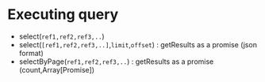 # Executing query

- select(`ref1,ref2,ref3,..`)
- select(`[ref1,ref2,ref3,..]`,`limit`,`offset`) : getResults as a promise (json format)
- selectByPage(`ref1,ref2,ref3,..`) : getResults as a promise (count,Array[Promise])
